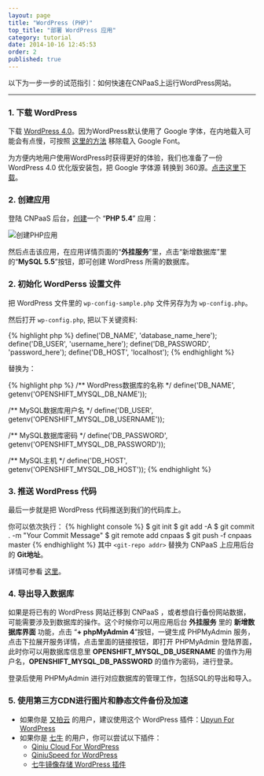 ```yaml
---
layout: page
title: "WordPress (PHP)"
top_title: "部署 WordPress 应用"
category: tutorial
date: 2014-10-16 12:45:53
order: 2
published: true
---
```


以下为一步一步的试范指引：如何快速在CNPaaS上运行WordPress网站。

---

### 1. 下载 WordPress

下载 [WordPress 4.0](https://wordpress.org/download/)。因为WordPress默认使用了 Google 字体，在内地载入可能会有点慢，可按照 [这里的方法](http://www.iztwp.com/googleapis2useso.html) 移除载入 Google Font。

为方便内地用户使用WordPress时获得更好的体验，我们也准备了一份 WordPress 4.0 优化版安装包，把 Google 字体源 转换到 360源。[点击这里下载](http://cnpaas.qiniudn.com/package-wordpress-4.0.zip)。

### 2. 创建应用

登陆 CNPaaS 后台，[创建]一个 “**PHP 5.4**” 应用：

<img class="embeddable" src="{{site.url}}/images/static/static1.jpg" alt="创建PHP应用" title="创建PHP应用" />

然后点击该应用，在应用详情页面的“**外挂服务**”里，点击“新增数据库”里的“**MySQL 5.5**”按钮，即可创建 WordPress 所需的数据库。

### 2. 初始化 WordPerss 设置文件

把 WordPress 文件里的 `wp-config-sample.php` 文件另存为为 `wp-config.php`。

然后打开 `wp-config.php`, 把以下关键资料:

{% highlight php %}
define('DB_NAME', 'database_name_here');
define('DB_USER', 'username_here');
define('DB_PASSWORD', 'password_here');
define('DB_HOST', 'localhost');
{% endhighlight %}

替换为：

{% highlight php %}
/** WordPress数据库的名称 */
define('DB_NAME', getenv('OPENSHIFT_MYSQL_DB_NAME'));

/** MySQL数据库用户名 */
define('DB_USER', getenv('OPENSHIFT_MYSQL_DB_USERNAME'));

/** MySQL数据库密码 */
define('DB_PASSWORD', getenv('OPENSHIFT_MYSQL_DB_PASSWORD'));

/** MySQL主机 */
define('DB_HOST', getenv('OPENSHIFT_MYSQL_DB_HOST'));
{% endhighlight %}

### 3. 推送 WordPress 代码

最后一步就是把 WordPress 代码推送到我们的代码库上。

你可以依次执行：
{% highlight console %}
$ git init
$ git add -A
$ git commit . -m "Your Commit Message"
$ git remote add cnpaas <git-repo addr>
$ git push -f cnpaas master
{% endhighlight %}
其中 `<git-repo addr>` 替换为 CNPaaS 上应用后台的 **Git地址**。

详情可参看 [这里]({{site.url}}/usage/php.html)。

### 4. 导出导入数据库

如果是将已有的 WordPress 网站迁移到 CNPaaS ，或者想自行备份网站数据，可能需要涉及到数据库的操作。这个时候你可以用应用后台 **外挂服务** 里的 **新增数据库界面** 功能，点击 “**+ phpMyAdmin 4**”按钮，一键生成 PHPMyAdmin 服务，点击下拉展开服务详情，点击里面的链接按钮，即打开 PHPMyAdmin 登陆界面，此时你可以用数据库信息里 **OPENSHIFT_MYSQL_DB_USERNAME** 的值作为用户名，**OPENSHIFT_MYSQL_DB_PASSWORD** 的值作为密码，进行登录。

登录后使用 PHPMyAdmin 进行对应数据库的管理工作，包括SQL的导出和导入。

### 5. 使用第三方CDN进行图片和静态文件备份及加速

- 如果你是 [又拍云] 的用户，建议使用这个 WordPress 插件：[Upyun For WordPress](https://wordpress.org/plugins/upyun/)
- 如果你是 [七牛] 的用户，你可以尝试以下插件：
	- [Qiniu Cloud For WordPress](https://wordpress.org/plugins/qiniu-cloud/)
	- [QiniuSpeed for WordPress](https://wordpress.org/plugins/qiniu-speed/)
	- [七牛镜像存储 WordPress 插件](https://wordpress.org/plugins/wpjam-qiniu/)

[创建]:http://dashboard.cnpaas.io/a
[又拍云]:https://www.upyun.com
[七牛]:http://www.qiniu.com